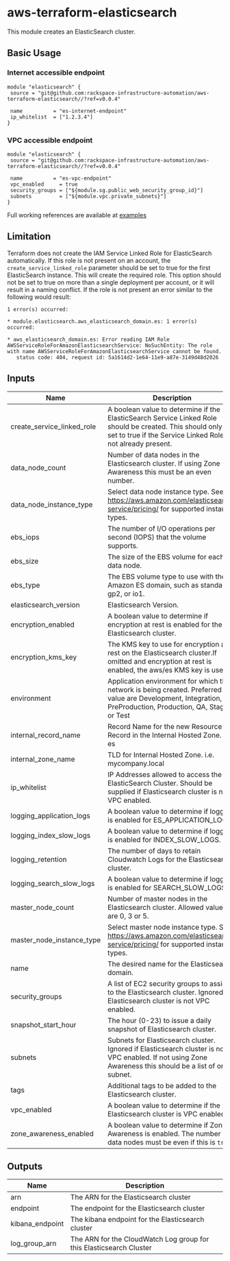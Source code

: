 # aws-terraform-elasticsearch

This module creates an ElasticSearch cluster.

## Basic Usage

### Internet accessible endpoint
```
module "elasticsearch" {
 source = "git@github.com:rackspace-infrastructure-automation/aws-terraform-elasticsearch//?ref=v0.0.4"

 name          = "es-internet-endpoint"
 ip_whitelist  = ["1.2.3.4"]
}
```

### VPC accessible endpoint
```
module "elasticsearch" {
 source = "git@github.com:rackspace-infrastructure-automation/aws-terraform-elasticsearch//?ref=v0.0.4"

 name          = "es-vpc-endpoint"
 vpc_enabled     = true
 security_groups = ["${module.sg.public_web_security_group_id}"]
 subnets         = ["${module.vpc.private_subnets}"]
}
```

Full working references are available at [examples](examples)

## Limitation
Terraform does not create the IAM Service Linked Role for ElasticSearch automatically.  If this role is not present on an account, the `create_service_linked_role` parameter should be set to true for the first ElasticSearch instance.  This will create the required role.  This option should not be set to true on more than a single deployment per account, or it will result in a naming conflict.  If the role is not present an error similar to the following would result:

```
1 error(s) occurred:

* module.elasticsearch.aws_elasticsearch_domain.es: 1 error(s) occurred:

* aws_elasticsearch_domain.es: Error reading IAM Role AWSServiceRoleForAmazonElasticsearchService: NoSuchEntity: The role with name AWSServiceRoleForAmazonElasticsearchService cannot be found.
   status code: 404, request id: 5a1614d2-1e64-11e9-a87e-3149d48d2026
```

## Inputs

| Name | Description | Type | Default | Required |
|------|-------------|:----:|:-----:|:-----:|
| create\_service\_linked\_role | A boolean value to determine if the ElasticSearch Service Linked Role should be created.  This should only be set to true if the Service Linked Role is not already present. | string | `"false"` | no |
| data\_node\_count | Number of data nodes in the Elasticsearch cluster. If using Zone Awareness this must be an even number. | string | `"6"` | no |
| data\_node\_instance\_type | Select data node instance type.  See https://aws.amazon.com/elasticsearch-service/pricing/ for supported instance types. | string | `"m4.large.elasticsearch"` | no |
| ebs\_iops | The number of I/O operations per second (IOPS) that the volume supports. | string | `"0"` | no |
| ebs\_size | The size of the EBS volume for each data node. | string | `"20"` | no |
| ebs\_type | The EBS volume type to use with the Amazon ES domain, such as standard, gp2, or io1. | string | `"gp2"` | no |
| elasticsearch\_version | Elasticsearch Version. | string | `"6.3"` | no |
| encryption\_enabled | A boolean value to determine if encryption at rest is enabled for the Elasticsearch cluster. | string | `"false"` | no |
| encryption\_kms\_key | The KMS key to use for encryption at rest on the Elasticsearch cluster.If omitted and encryption at rest is enabled, the aws/es KMS key is used. | string | `""` | no |
| environment | Application environment for which this network is being created. Preferred value are Development, Integration, PreProduction, Production, QA, Staging, or Test | string | `"Development"` | no |
| internal\_record\_name | Record Name for the new Resource Record in the Internal Hosted Zone. i.e. es | string | `""` | no |
| internal\_zone\_name | TLD for Internal Hosted Zone. i.e. mycompany.local | string | `""` | no |
| ip\_whitelist | IP Addresses allowed to access the ElasticSearch Cluster.  Should be supplied if Elasticsearch cluster is not VPC enabled. | list | `<list>` | no |
| logging\_application\_logs | A boolean value to determine if logging is enabled for ES_APPLICATION_LOGS. | string | `"false"` | no |
| logging\_index\_slow\_logs | A boolean value to determine if logging is enabled for INDEX_SLOW_LOGS. | string | `"false"` | no |
| logging\_retention | The number of days to retain Cloudwatch Logs for the Elasticsearch cluster. | string | `"30"` | no |
| logging\_search\_slow\_logs | A boolean value to determine if logging is enabled for SEARCH_SLOW_LOGS. | string | `"false"` | no |
| master\_node\_count | Number of master nodes in the Elasticsearch cluster.  Allowed values are 0, 3 or 5. | string | `"3"` | no |
| master\_node\_instance\_type | Select master node instance type.  See https://aws.amazon.com/elasticsearch-service/pricing/ for supported instance types. | string | `"m4.large.elasticsearch"` | no |
| name | The desired name for the Elasticsearch domain. | string | n/a | yes |
| security\_groups | A list of EC2 security groups to assign to the Elasticsearch cluster.  Ignored if Elasticsearch cluster is not VPC enabled. | list | `<list>` | no |
| snapshot\_start\_hour | The hour (0-23) to issue a daily snapshot of Elasticsearch cluster. | string | `"0"` | no |
| subnets | Subnets for Elasticsearch cluster.  Ignored if Elasticsearch cluster is not VPC enabled. If not using Zone Awareness this should be a list of one subnet. | list | `<list>` | no |
| tags | Additional tags to be added to the Elasticsearch cluster. | map | `<map>` | no |
| vpc\_enabled | A boolean value to determine if the Elasticsearch cluster is VPC enabled. | string | `"false"` | no |
| zone\_awareness\_enabled | A boolean value to determine if Zone Awareness is enabled. The number of data nodes must be even if this is `true`. | string | `"true"` | no |

## Outputs

| Name | Description |
|------|-------------|
| arn | The ARN for the Elasticsearch cluster |
| endpoint | The endpoint for the Elasticsearch cluster |
| kibana\_endpoint | The kibana endpoint for the Elasticsearch cluster |
| log\_group\_arn | The ARN for the CloudWatch Log group for this Elasticsearch Cluster |

